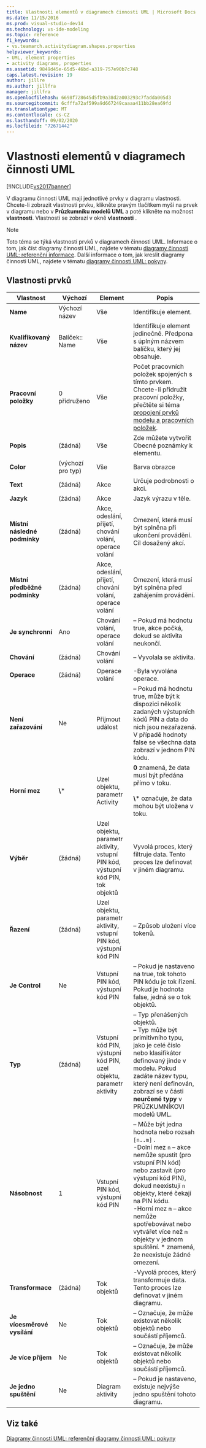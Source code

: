 ```yaml
---
title: Vlastnosti elementů v diagramech činnosti UML | Microsoft Docs
ms.date: 11/15/2016
ms.prod: visual-studio-dev14
ms.technology: vs-ide-modeling
ms.topic: reference
f1_keywords:
- vs.teamarch.activitydiagram.shapes.properties
helpviewer_keywords:
- UML, element properties
- activity diagrams, properties
ms.assetid: 9849d45e-65d5-46bd-a319-757e90b7c748
caps.latest.revision: 19
author: jillre
ms.author: jillfra
manager: jillfra
ms.openlocfilehash: 6698f728645d5fb9a38d2a003293c7fadda005d3
ms.sourcegitcommit: 6cfffa72af599a9d667249caaaa411bb28ea69fd
ms.translationtype: MT
ms.contentlocale: cs-CZ
ms.lasthandoff: 09/02/2020
ms.locfileid: "72671442"
---
```

# <a name="properties-of-elements-on-uml-activity-diagrams"></a>Vlastnosti elementů v diagramech činnosti UML
[!INCLUDE[vs2017banner](../includes/vs2017banner.md)]

V diagramu činnosti UML mají jednotlivé prvky v diagramu vlastnosti. Chcete-li zobrazit vlastnosti prvku, klikněte pravým tlačítkem myši na prvek v diagramu nebo v **Průzkumníku modelů UML** a poté klikněte na možnost **vlastnosti**. Vlastnosti se zobrazí v okně **vlastnosti** .

> [!NOTE]
> Toto téma se týká vlastností prvků v diagramech činnosti UML. Informace o tom, jak číst diagramy činnosti UML, najdete v tématu [diagramy činnosti UML: referenční informace](../modeling/uml-activity-diagrams-reference.md). Další informace o tom, jak kreslit diagramy činnosti UML, najdete v tématu [diagramy činnosti UML: pokyny](../modeling/uml-activity-diagrams-guidelines.md).

## <a name="properties-of-elements"></a>Vlastnosti prvků

|         Vlastnost         |        Výchozí         |                               Element                               |                                                                                                                                                                Popis                                                                                                                                                                 |
|--------------------------|------------------------|---------------------------------------------------------------------|--------------------------------------------------------------------------------------------------------------------------------------------------------------------------------------------------------------------------------------------------------------------------------------------------------------------------------------------|
|         **Name**         |     Výchozí název     |                                 Vše                                 |                                                                                                                                                          Identifikuje element.                                                                                                                                                           |
|    **Kvalifikovaný název**    |    Balíček:: Name     |                                 Vše                                 |                                                                                                                     Identifikuje element jedinečně. Předpona s úplným názvem balíčku, který jej obsahuje.                                                                                                                     |
|      **Pracovní položky**      |      0 přidruženo      |                                 Vše                                 |                                                                                Počet pracovních položek spojených s tímto prvkem. Chcete-li přidružit pracovní položky, přečtěte si téma [propojení prvků modelu a pracovních položek](../modeling/link-model-elements-and-work-items.md).                                                                                |
|     **Popis**      |         (žádná)         |                                 Vše                                 |                                                                                                                                             Zde můžete vytvořit Obecné poznámky k elementu.                                                                                                                                             |
|        **Color**         | (výchozí pro typ) |                                 Vše                                 |                                                                                                                                                          Barva obrazce                                                                                                                                                           |
|         **Text**         |         (žádná)         |                               Akce                                |                                                                                                                                                      Určuje podrobnosti o akci.                                                                                                                                                       |
|       **Jazyk**       |         (žádná)         |                               Akce                                |                                                                                                                                                  Jazyk výrazu v těle.                                                                                                                                                   |
| **Místní následné podmínky** |         (žádná)         |         Akce, odeslání, přijetí, chování volání, operace volání         |                                                                                                                          Omezení, která musí být splněna při ukončení provádění. Cíl dosažený akcí.                                                                                                                          |
| **Místní předběžné podmínky**  |         (žádná)         |         Akce, odeslání, přijetí, chování volání, operace volání         |                                                                                                                                        Omezení, která musí být splněna před zahájením provádění.                                                                                                                                         |
|    **Je synchronní**    |          Ano          |                    Chování volání, operace volání                    |                                                                                                                                        – Pokud má hodnotu true, akce počká, dokud se aktivita neukončí.                                                                                                                                        |
|       **Chování**       |         (žádná)         |                            Chování volání                            |                                                                                                                                                         – Vyvolala se aktivita.                                                                                                                                                          |
|      **Operace**       |         (žádná)         |                           Operace volání                            |                                                                                                                                                         -Byla vyvolána operace.                                                                                                                                                         |
|    **Není zařazování**     |         Ne          |                            Přijmout událost                             |                                                                                                       – Pokud má hodnotu true, může být k dispozici několik zadaných výstupních kódů PIN a data do nich jsou nezařazená. V případě hodnoty false se všechna data zobrazí v jednom PIN kódu.                                                                                                        |
|     **Horní mez**      |        **\\**\*        |                   Uzel objektu, parametr Activity                   |                                                                                                      **0** znamená, že data musí být předána přímo v toku.<br /><br /> **\\**\* označuje, že data mohou být uložena v toku.                                                                                                      |
|      **Výběr**       |         (žádná)         | Uzel objektu, parametr aktivity, vstupní PIN kód, výstupní kód PIN, tok objektů |                                                                                                                          Vyvolá proces, který filtruje data. Tento proces lze definovat v jiném diagramu.                                                                                                                          |
|       **Řazení**       |         (žádná)         |       Uzel objektu, parametr aktivity, vstupní PIN kód, výstupní kód PIN        |                                                                                                                                                    – Způsob uložení více tokenů.                                                                                                                                                     |
|      **Je Control**      |         Ne          |                        Vstupní PIN kód, výstupní kód PIN                        |                                                                                                                            – Pokud je nastaveno na true, tok tohoto PIN kódu je tok řízení. Pokud je hodnota false, jedná se o tok objektů.                                                                                                                            |
|         **Typ**         |         (žádná)         |       Vstupní kód PIN, výstupní kód PIN, uzel objektu, parametr aktivity        |                              – Typ přenášených objektů.<br />– Typ může být primitivního typu, jako je celé číslo nebo klasifikátor definovaný jinde v modelu. Pokud zadáte název typu, který není definován, zobrazí se v části **neurčené typy** v PRŮZKUMNÍKOVI modelů UML.                               |
|     **Násobnost**     |           1            |                        Vstupní PIN kód, výstupní kód PIN                        | – Může být jedna hodnota nebo rozsah `[n..m]` .<br />-Dolní mez `n` – akce nemůže spustit (pro vstupní PIN kód) nebo zastavit (pro výstupní kód PIN), dokud neexistují `n` objekty, které čekají na PIN kódu.<br />-Horní mez `m` – akce nemůže spotřebovávat nebo vytvářet více než `m` objekty v jednom spuštění. \* znamená, že neexistuje žádné omezení. |
|    **Transformace**    |         (žádná)         |                             Tok objektů                             |                                                                                                                      -Vyvolá proces, který transformuje data. Tento proces lze definovat v jiném diagramu.                                                                                                                       |
|     **Je vícesměrové vysílání**     |         Ne          |                             Tok objektů                             |                                                                                                                                 – Označuje, že může existovat několik objektů nebo součástí příjemců.                                                                                                                                 |
|   **Je více příjem**    |         Ne          |                             Tok objektů                             |                                                                                                                                 – Označuje, že může existovat několik objektů nebo součástí příjemců.                                                                                                                                 |
| **Je jedno spuštění**  |         Ne          |                          Diagram aktivity                           |                                                                                                                                   – Pokud je nastaveno, existuje nejvýše jedno spuštění tohoto diagramu.                                                                                                                                    |

## <a name="see-also"></a>Viz také
 [Diagramy činnosti UML: referenční](../modeling/uml-activity-diagrams-reference.md) [diagramy činnosti UML: pokyny](../modeling/uml-activity-diagrams-guidelines.md)
